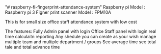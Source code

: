 "# raspberry-fi-fingerprint-attendance-system" 
Raspberry pi Model : Raspberry pi 3
Figner print scanner Model : FPM10A

This is for small size office staff attendance system with low cost


The features:
    Fully Admin panel with login
    Office Staff panel with login
    real time calculaitn
    reporting
    Any shedule you can create as your wish
    manage multiple team and multiple department / groups
    See average time 
    see total tale and total advance time
